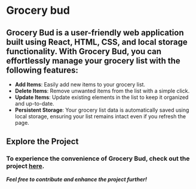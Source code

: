# Grocery bud
## Grocery Bud is a user-friendly web application built using **React, HTML, CSS, and local storage functionality**. With Grocery Bud, you can effortlessly manage your grocery list with the following features:
* **Add Items**: Easily add new items to your grocery list.
* **Delete Items**: Remove unwanted items from the list with a simple click.
* **Update Items**: Update existing elements in the list to keep it organized and up-to-date.
* **Persistent Storage**: Your grocery list data is automatically saved using local storage, ensuring your list remains intact even if you refresh the page.
## Explore the Project
### To experience the convenience of Grocery Bud, check out the project [here](https://grocery-bud-react-project-app.netlify.app/). 
**_Feel free to contribute and enhance the project further!_**
